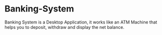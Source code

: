 # Banking-System

Banking System is a Desktop Application, it works like an ATM Machine that helps you to deposit, withdraw and display the net balance.
